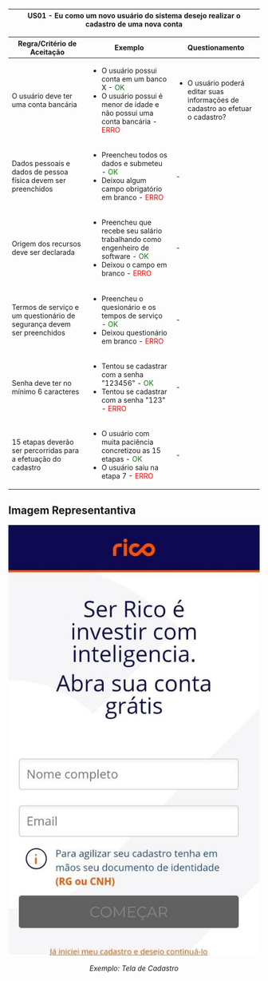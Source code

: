 <table>
    <thead>
        <tr>
            <th colspan="2" rowspan="2"> US01 - Eu como um novo usuário do sistema desejo realizar o cadastro de uma nova conta</th>
        </tr>        
    </thead>
</table>

<table>
    <thead>
        <tr>
            <th>Regra/Critério de Aceitação</th>
            <th>Exemplo</th>
            <th>Questionamento</th>
        </tr>        
    </thead>
    <tbody>
        <tr>
            <td>O usuário deve ter uma conta bancária</td>
            <td>
                <ul>
                    <li>O usuário possui conta em um banco X - <span style="color:green">OK</span></li>
                    <li>O usuário possui é menor de idade e não possui uma conta bancária - <span style="color:red">ERRO</span></li>
                </ul>
            </td>
            <td>
                <ul>
                    <li>O usuário poderá editar suas informações de cadastro ao efetuar o cadastro?</li>
                </ul>
            </td>
        </tr>
        <tr>
            <td>Dados pessoais e dados de pessoa física devem ser preenchidos</td>
            <td>
                <ul>
                    <li>Preencheu todos os dados e submeteu - <span style="color:green">OK</span></li>
                    <li>Deixou algum campo obrigatório em branco - <span style="color:red">ERRO</span></li>
                </ul>
            </td>
            <td> - </td>
        </tr>
        <tr>
            <td>Origem dos recursos deve ser declarada</td>
            <td>
                <ul>
                    <li>Preencheu que recebe seu salário trabalhando como engenheiro de software - <span style="color:green">OK</span></li>
                    <li>Deixou o campo em branco - <span style="color:red">ERRO</span></li>
                </ul>
            </td>
            <td> - </td>
        </tr>
        <tr>
            <td>Termos de serviço e um questionário de segurança devem ser preenchidos</td>
            <td>
                <ul>
                    <li>Preencheu o quesionário e os tempos de serviço - <span style="color:green">OK</span></li>
                    <li>Deixou questionário em branco - <span style="color:red">ERRO</span></li>
                </ul>
            </td>
            <td> - </td>
        </tr>
        <tr>
            <td>Senha deve ter no mínimo 6 caracteres</td>
            <td>
                <ul>
                    <li>Tentou se cadastrar com a senha "123456" - <span style="color:green">OK</span></li>
                    <li>Tentou se cadastrar com a senha "123" - <span style="color:red">ERRO</span></li>
                </ul>
            </td>
            <td> - </td>
        </tr>
        <tr>
            <td>15 etapas deverão ser percorridas para a efetuação do cadastro</td>
            <td>
                <ul>
                    <li>O usuário com muita paciência concretizou as 15 etapas - <span style="color:green">OK</span></li>
                    <li>O usuário saiu na etapa 7 - <span style="color:red">ERRO</span></li>
                </ul>
            </td>
            <td> - </td>
        </tr>
    </tbody>
</table>

## **Imagem Representantiva**

![US01](../../../img/C1.jpg)
<p align="center"><i>Exemplo: Tela de Cadastro</i></p>